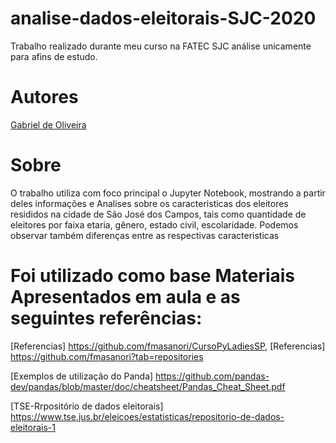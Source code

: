 # analise-dados-eleitorais-SJC-2020


Trabalho realizado durante meu curso na FATEC SJC
análise unicamente para afins de estudo.

# Autores
[Gabriel de Oliveira](https://github.com/gabrielg5s)


# Sobre

O trabalho utiliza com foco principal o Jupyter Notebook, mostrando a partir deles informações e Analises sobre os caracteristicas dos eleitores resididos na cidade de São José dos Campos, tais como quantidade de eleitores por faixa etaria, gênero, estado civil, escolaridade. Podemos observar também diferenças entre as respectivas caracteristicas


# Foi utilizado como base Materiais Apresentados em aula e as seguintes referências:

[Referencias] https://github.com/fmasanori/CursoPyLadiesSP,
[Referencias] https://github.com/fmasanori?tab=repositories

[Exemplos de utilização do Panda] https://github.com/pandas-dev/pandas/blob/master/doc/cheatsheet/Pandas_Cheat_Sheet.pdf

[TSE-Rrpositório de dados eleitorais] https://www.tse.jus.br/eleicoes/estatisticas/repositorio-de-dados-eleitorais-1

